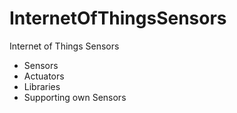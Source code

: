 # InternetOfThingsSensors
Internet of Things Sensors


* Sensors
* Actuators
* Libraries
* Supporting own Sensors
